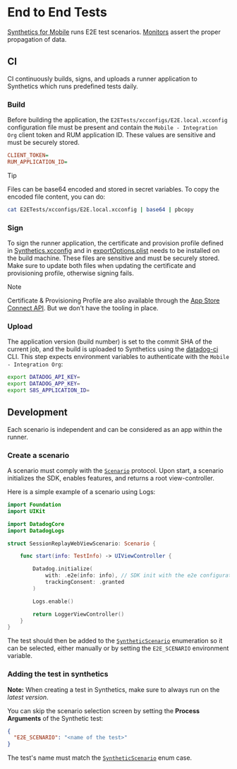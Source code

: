 # End to End Tests

[Synthetics for Mobile](https://docs.datadoghq.com/mobile_app_testing/) runs E2E test scenarios. [Monitors](https://docs.datadoghq.com/monitors/) assert the proper propagation of data.


## CI

CI continuously builds, signs, and uploads a runner application to Synthetics which runs predefined tests daily.

### Build

Before building the application, the `E2ETests/xcconfigs/E2E.local.xcconfig` configuration file must be present and contain the `Mobile - Integration Org` client token and RUM application ID. These values are sensitive and must be securely stored.

```ini
CLIENT_TOKEN=
RUM_APPLICATION_ID=
```

> [!TIP]
> Files can be base64 encoded and stored in secret variables. To copy the encoded file content, you can do:
> ```bash
> cat E2ETests/xcconfigs/E2E.local.xcconfig | base64 | pbcopy
> ```

### Sign

To sign the runner application, the certificate and provision profile defined in [Synthetics.xcconfig](xcconfigs/Synthetics.xcconfig) and in [exportOptions.plist](exportOptions.plist) needs to be installed on the build machine. These files are sensitive and must be securely stored. Make sure to update both files when updating the certificate and provisioning profile, otherwise signing fails.

> [!NOTE]
> Certificate & Provisioning Profile are also available through the [App Store Connect API](https://developer.apple.com/documentation/appstoreconnectapi). But we don't have the tooling in place.

### Upload

The application version (build number) is set to the commit SHA of the current job, and the build is uploaded to Synthetics using the [datadog-ci](https://github.com/DataDog/datadog-ci) CLI. This step expects environment variables to authenticate with the `Mobile - Integration Org`:

```bash
export DATADOG_API_KEY=
export DATADOG_APP_KEY=
export S8S_APPLICATION_ID=
```

## Development

Each scenario is independent and can be considered as an app within the runner.

### Create a scenario

A scenario must comply with the [`Scenario`](Runner/Scenarios/Scenario.swift) protocol. Upon start, a scenario initializes the SDK, enables features, and returns a root view-controller.

Here is a simple example of a scenario using Logs:
```swift
import Foundation
import UIKit

import DatadogCore
import DatadogLogs

struct SessionReplayWebViewScenario: Scenario {

    func start(info: TestInfo) -> UIViewController {

        Datadog.initialize(
            with: .e2e(info: info), // SDK init with the e2e configuration
            trackingConsent: .granted
        )

        Logs.enable()

        return LoggerViewController()
    }
}
```

The test should then be added to the [`SyntheticScenario`](Runner/Scenarios/Scenario.swift) enumeration so it can be selected, either manually or by setting the `E2E_SCENARIO` environment variable.


### Adding the test in synthetics

**Note:** When creating a test in Synthetics, make sure to always run on the _latest version_.

You can skip the scenario selection screen by setting the **Process Arguments** of the Synthetic test:
```json
{
  "E2E_SCENARIO": "<name of the test>"
}
```

The test's name must match the [`SyntheticScenario`](Runner/Scenarios/Scenario.swift) enum case.